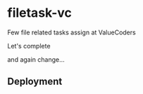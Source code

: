 # filetask-vc
Few file related tasks assign at ValueCoders

Let's complete

and again change...

## Deployment